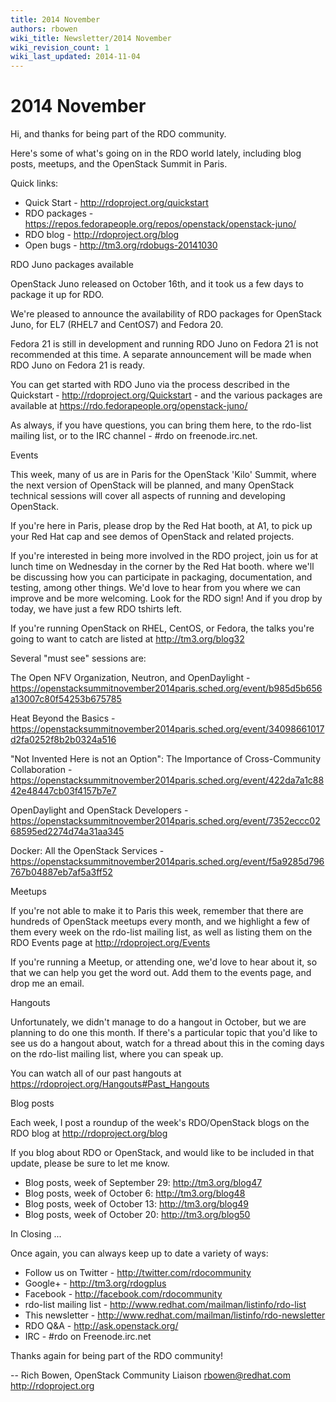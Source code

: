 ```yaml
---
title: 2014 November
authors: rbowen
wiki_title: Newsletter/2014 November
wiki_revision_count: 1
wiki_last_updated: 2014-11-04
---
```


# 2014 November

Hi, and thanks for being part of the RDO community.

Here's some of what's going on in the RDO world lately, including blog posts, meetups, and the OpenStack Summit in Paris.

Quick links:

*   Quick Start - <http://rdoproject.org/quickstart>
*   RDO packages - <https://repos.fedorapeople.org/repos/openstack/openstack-juno/>
*   RDO blog - <http://rdoproject.org/blog>
*   Open bugs - <http://tm3.org/rdobugs-20141030>

RDO Juno packages available

OpenStack Juno released on October 16th, and it took us a few days to package it up for RDO.

We're pleased to announce the availability of RDO packages for OpenStack Juno, for EL7 (RHEL7 and CentOS7) and Fedora 20.

Fedora 21 is still in development and running RDO Juno on Fedora 21 is not recommended at this time. A separate announcement will be made when RDO Juno on Fedora 21 is ready.

You can get started with RDO Juno via the process described in the Quickstart - <http://rdoproject.org/Quickstart> - and the various packages are available at <https://rdo.fedorapeople.org/openstack-juno/>

As always, if you have questions, you can bring them here, to the rdo-list mailing list, or to the IRC channel - #rdo on freenode.irc.net.

Events

This week, many of us are in Paris for the OpenStack 'Kilo' Summit, where the next version of OpenStack will be planned, and many OpenStack technical sessions will cover all aspects of running and developing OpenStack.

If you're here in Paris, please drop by the Red Hat booth, at A1, to pick up your Red Hat cap and see demos of OpenStack and related projects.

If you're interested in being more involved in the RDO project, join us for at lunch time on Wednesday in the corner by the Red Hat booth. where we'll be discussing how you can participate in packaging, documentation, and testing, among other things. We'd love to hear from you where we can improve and be more welcoming. Look for the RDO sign! And if you drop by today, we have just a few RDO tshirts left.

If you're running OpenStack on RHEL, CentOS, or Fedora, the talks you're going to want to catch are listed at <http://tm3.org/blog32>

Several "must see" sessions are:

The Open NFV Organization, Neutron, and OpenDaylight - <https://openstacksummitnovember2014paris.sched.org/event/b985d5b656a13007c80f54253b675785>

Heat Beyond the Basics - <https://openstacksummitnovember2014paris.sched.org/event/34098661017d2fa0252f8b2b0324a516>

"Not Invented Here is not an Option": The Importance of Cross-Community Collaboration - <https://openstacksummitnovember2014paris.sched.org/event/422da7a1c8842e48447cb03f4157b7e7>

OpenDaylight and OpenStack Developers - <https://openstacksummitnovember2014paris.sched.org/event/7352eccc0268595ed2274d74a31aa345>

Docker: All the OpenStack Services - <https://openstacksummitnovember2014paris.sched.org/event/f5a9285d796767b04887eb7af5a3ff52>

Meetups

If you're not able to make it to Paris this week, remember that there are hundreds of OpenStack meetups every month, and we highlight a few of them every week on the rdo-list mailing list, as well as listing them on the RDO Events page at <http://rdoproject.org/Events>

If you're running a Meetup, or attending one, we'd love to hear about it, so that we can help you get the word out. Add them to the events page, and drop me an email.

Hangouts

Unfortunately, we didn't manage to do a hangout in October, but we are planning to do one this month. If there's a particular topic that you'd like to see us do a hangout about, watch for a thread about this in the coming days on the rdo-list mailing list, where you can speak up.

You can watch all of our past hangouts at <https://rdoproject.org/Hangouts#Past_Hangouts>

Blog posts

Each week, I post a roundup of the week's RDO/OpenStack blogs on the RDO blog at <http://rdoproject.org/blog>

If you blog about RDO or OpenStack, and would like to be included in that update, please be sure to let me know.

*   Blog posts, week of September 29: <http://tm3.org/blog47>
*   Blog posts, week of October 6: <http://tm3.org/blog48>
*   Blog posts, week of October 13: <http://tm3.org/blog49>
*   Blog posts, week of October 20: <http://tm3.org/blog50>

In Closing ...

Once again, you can always keep up to date a variety of ways:

*   Follow us on Twitter - <http://twitter.com/rdocommunity>
*   Google+ - <http://tm3.org/rdogplus>
*   Facebook - <http://facebook.com/rdocommunity>
*   rdo-list mailing list - <http://www.redhat.com/mailman/listinfo/rdo-list>
*   This newsletter - <http://www.redhat.com/mailman/listinfo/rdo-newsletter>
*   RDO Q&A - <http://ask.openstack.org/>
*   IRC - #rdo on Freenode.irc.net

Thanks again for being part of the RDO community!

-- Rich Bowen, OpenStack Community Liaison rbowen@redhat.com <http://rdoproject.org>
